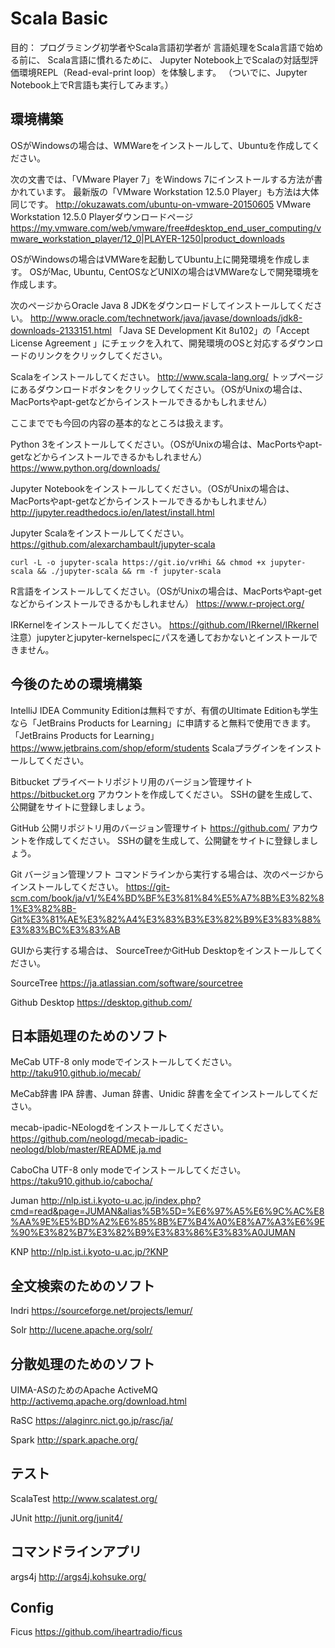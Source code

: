# Scala Basic
目的：
プログラミング初学者やScala言語初学者が
言語処理をScala言語で始める前に、
Scala言語に慣れるために、
Jupyter Notebook上でScalaの対話型評価環境REPL（Read-eval-print loop）を体験します。
（ついでに、Jupyter Notebook上でR言語も実行してみます。）

## 環境構築
OSがWindowsの場合は、WMWareをインストールして、Ubuntuを作成してください。

次の文書では、「VMware Player 7」をWindows 7にインストールする方法が書かれています。
最新版の「VMware Workstation 12.5.0 Player」も方法は大体同じです。
http://okuzawats.com/ubuntu-on-vmware-20150605
VMware Workstation 12.5.0 Playerダウンロードページ
https://my.vmware.com/web/vmware/free#desktop_end_user_computing/vmware_workstation_player/12_0|PLAYER-1250|product_downloads

OSがWindowsの場合はVMWareを起動してUbuntu上に開発環境を作成します。
OSがMac, Ubuntu, CentOSなどUNIXの場合はVMWareなしで開発環境を作成します。

次のページからOracle Java 8 JDKをダウンロードしてインストールしてください。
http://www.oracle.com/technetwork/java/javase/downloads/jdk8-downloads-2133151.html
「Java SE Development Kit 8u102」の「Accept License Agreement 」にチェックを入れて、開発環境のOSと対応するダウンロードのリンクをクリックしてください。

Scalaをインストールしてください。
http://www.scala-lang.org/
トップページにあるダウンロードボタンをクリックしてください。（OSがUnixの場合は、MacPortsやapt-getなどからインストールできるかもしれません）

ここまででも今回の内容の基本的なところは扱えます。

Python 3をインストールしてください。（OSがUnixの場合は、MacPortsやapt-getなどからインストールできるかもしれません）
https://www.python.org/downloads/

Jupyter Notebookをインストールしてください。（OSがUnixの場合は、MacPortsやapt-getなどからインストールできるかもしれません）
http://jupyter.readthedocs.io/en/latest/install.html

Jupyter Scalaをインストールしてください。
https://github.com/alexarchambault/jupyter-scala
```
curl -L -o jupyter-scala https://git.io/vrHhi && chmod +x jupyter-scala && ./jupyter-scala && rm -f jupyter-scala
```

R言語をインストールしてください。（OSがUnixの場合は、MacPortsやapt-getなどからインストールできるかもしれません）
https://www.r-project.org/

IRKernelをインストールしてください。
https://github.com/IRkernel/IRkernel
注意）jupyterとjupyter-kernelspecにパスを通しておかないとインストールできません。

## 今後のための環境構築
IntelliJ IDEA
Community Editionは無料ですが、有償のUltimate Editionも学生なら「JetBrains Products for Learning」に申請すると無料で使用できます。
「JetBrains Products for Learning」
https://www.jetbrains.com/shop/eform/students
Scalaプラグインをインストールしてください。

Bitbucket
プライベートリポジトリ用のバージョン管理サイト
https://bitbucket.org
アカウントを作成してください。
SSHの鍵を生成して、公開鍵をサイトに登録しましょう。

GitHub
公開リポジトリ用のバージョン管理サイト
https://github.com/
アカウントを作成してください。
SSHの鍵を生成して、公開鍵をサイトに登録しましょう。

Git
バージョン管理ソフト
コマンドラインから実行する場合は、次のページからインストールしてください。
https://git-scm.com/book/ja/v1/%E4%BD%BF%E3%81%84%E5%A7%8B%E3%82%81%E3%82%8B-Git%E3%81%AE%E3%82%A4%E3%83%B3%E3%82%B9%E3%83%88%E3%83%BC%E3%83%AB

GUIから実行する場合は、
SourceTreeかGitHub Desktopをインストールしてください。

SourceTree
https://ja.atlassian.com/software/sourcetree

Github Desktop
https://desktop.github.com/

## 日本語処理のためのソフト
MeCab
UTF-8 only modeでインストールしてください。
http://taku910.github.io/mecab/

MeCab辞書
IPA 辞書、Juman 辞書、Unidic 辞書を全てインストールしてください。

mecab-ipadic-NEologdをインストールしてください。
https://github.com/neologd/mecab-ipadic-neologd/blob/master/README.ja.md

CaboCha
UTF-8 only modeでインストールしてください。
https://taku910.github.io/cabocha/

Juman
http://nlp.ist.i.kyoto-u.ac.jp/index.php?cmd=read&page=JUMAN&alias%5B%5D=%E6%97%A5%E6%9C%AC%E8%AA%9E%E5%BD%A2%E6%85%8B%E7%B4%A0%E8%A7%A3%E6%9E%90%E3%82%B7%E3%82%B9%E3%83%86%E3%83%A0JUMAN

KNP
http://nlp.ist.i.kyoto-u.ac.jp/?KNP

## 全文検索のためのソフト
Indri
https://sourceforge.net/projects/lemur/

Solr
http://lucene.apache.org/solr/

## 分散処理のためのソフト
UIMA-ASのためのApache ActiveMQ
http://activemq.apache.org/download.html

RaSC
https://alaginrc.nict.go.jp/rasc/ja/

Spark
http://spark.apache.org/

## テスト
ScalaTest
http://www.scalatest.org/

JUnit
http://junit.org/junit4/

## コマンドラインアプリ
args4j
http://args4j.kohsuke.org/

## Config
Ficus
https://github.com/iheartradio/ficus
